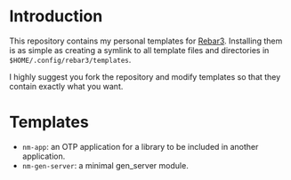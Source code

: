 
# Introduction
This repository contains my personal templates for
[Rebar3](https://www.rebar3.org). Installing them is as simple as creating a
symlink to all template files and directories in
`$HOME/.config/rebar3/templates`.

I highly suggest you fork the repository and modify templates so that they
contain exactly what you want.

# Templates
- `nm-app`: an OTP application for a library to be included in another
  application.
- `nm-gen-server`: a minimal gen_server module.
